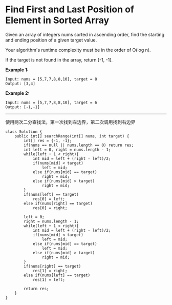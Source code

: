 # Find First and Last Position of Element in Sorted Array

Given an array of integers nums sorted in ascending order, find the starting and ending position of a given target value.

Your algorithm's runtime complexity must be in the order of O(log n).

If the target is not found in the array, return [-1, -1].

**Example 1:**
```
Input: nums = [5,7,7,8,8,10], target = 8
Output: [3,4]
```
**Example 2:**
```
Input: nums = [5,7,7,8,8,10], target = 6
Output: [-1,-1]
```
---

使用两次二分查找法，第一次找到左边界，第二次调用找到右边界
```
class Solution {
    public int[] searchRange(int[] nums, int target) {
        int[] res = {-1, -1};
        if(nums == null || nums.length == 0) return res;
        int left = 0, right = nums.length - 1;
        while(left + 1 < right){
            int mid = left + (right - left)/2;
            if(nums[mid] < target)
                left = mid;
            else if(nums[mid] == target)
                right = mid;
            else if(nums[mid] > target)
                right = mid;
        }
        if(nums[left] == target)
            res[0] = left;
        else if(nums[right] == target)
            res[0] = right;
        
        left = 0;
        right = nums.length - 1;
        while(left + 1 < right){
            int mid = left + (right - left)/2;
            if(nums[mid] < target)
                left = mid;
            else if(nums[mid] == target)
                left = mid;
            else if(nums[mid] > target)
                right = mid;
        }
        if(nums[right] == target)
            res[1] = right;
        else if(nums[left] == target)
            res[1] = left;
        
        return res;
    }
}
        
```
        
